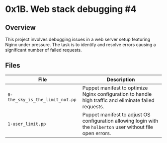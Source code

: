 # 0x1B. Web stack debugging #4

## Overview
This project involves debugging issues in a web server setup featuring Nginx under pressure. The task is to identify and resolve errors causing a significant number of failed requests.

## Files

| File                  | Description                                                                                                 |
|-----------------------|-------------------------------------------------------------------------------------------------------------|
| `0-the_sky_is_the_limit_not.pp` | Puppet manifest to optimize Nginx configuration to handle high traffic and eliminate failed requests. |
| `1-user_limit.pp`     | Puppet manifest to adjust OS configuration allowing login with the `holberton` user without file open errors. |

